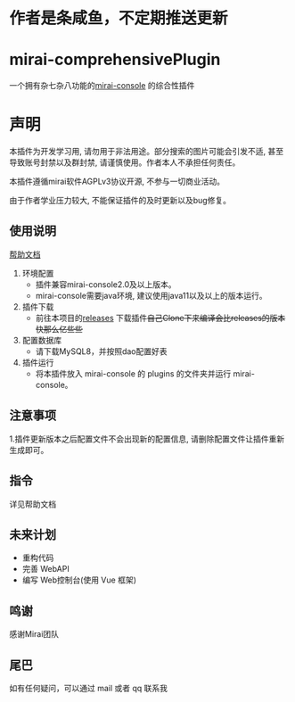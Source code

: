 # 作者是条咸鱼，不定期推送更新

# mirai-comprehensivePlugin

一个拥有杂七杂八功能的[mirai-console](https://github.com/mamoe/mirai-console) 的综合性插件

# 声明

本插件为开发学习用, 请勿用于非法用途。部分搜索的图片可能会引发不适, 甚至导致账号封禁以及群封禁, 请谨慎使用。作者本人不承担任何责任。

本插件遵循mirai软件AGPLv3协议开源, 不参与一切商业活动。

由于作者学业压力较大, 不能保证插件的及时更新以及bug修复。

## 使用说明
[帮助文档](https://www.xiaoyv404.top/archives/bot404.html)

1. 环境配置
   - 插件兼容mirai-console2.0及以上版本。
   - mirai-console需要java环境, 建议使用java11以及以上的版本运行。
2. 插件下载
   - 前往本项目的[releases](https://github.com/xiaoyv404/mirai-comprehensivePlugin/releases) 下载插件~~自己Clone下来编译会比releases的版本快那么亿些些~~
3. 配置数据库
   - 请下载MySQL8，并按照dao配置好表
4. 插件运行
   - 将本插件放入 mirai-console 的 plugins 的文件夹并运行 mirai-console。

## 注意事项

1.插件更新版本之后配置文件不会出现新的配置信息, 请删除配置文件让插件重新生成即可。

## 指令

详见帮助文档

## 未来计划

- 重构代码
- 完善 WebAPI
- 编写 Web控制台(使用 Vue 框架)

## 鸣谢

感谢Mirai团队

## 尾巴

如有任何疑问，可以通过 mail 或者 qq 联系我